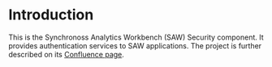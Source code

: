 # Introduction

This is the Synchronoss Analytics Workbench (SAW) Security component.
It provides authentication services to SAW applications.  The project
is further described on its [Confluence page].

[Confluence page]: https://confluence.synchronoss.net:8443/display/BDA/SAW+-+Security
